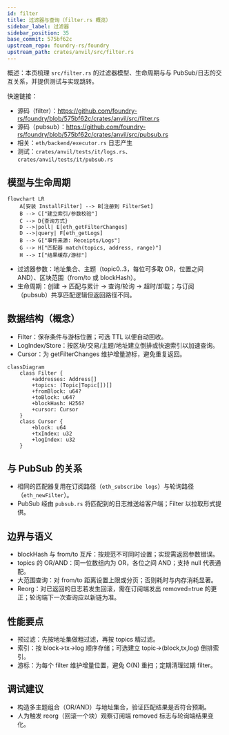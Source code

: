 ```yaml
---
id: filter
title: 过滤器与查询（filter.rs 概览）
sidebar_label: 过滤器
sidebar_position: 35
base_commit: 575bf62c
upstream_repo: foundry-rs/foundry
upstream_path: crates/anvil/src/filter.rs
---
```


概述：本页梳理 `src/filter.rs` 的过滤器模型、生命周期与与 PubSub/日志的交互关系，并提供测试与实现跳转。

快速链接：
- 源码（filter）：https://github.com/foundry-rs/foundry/blob/575bf62c/crates/anvil/src/filter.rs
- 源码（pubsub）：https://github.com/foundry-rs/foundry/blob/575bf62c/crates/anvil/src/pubsub.rs
- 相关：`eth/backend/executor.rs` 日志产生
- 测试：`crates/anvil/tests/it/logs.rs`、`crates/anvil/tests/it/pubsub.rs`

## 模型与生命周期

```mermaid
flowchart LR
	A[安装 InstallFilter] --> B[注册到 FilterSet]
	B --> C["建立索引/参数校验"]
	C --> D{查询方式}
	D -->|poll| E[eth_getFilterChanges]
	D -->|query| F[eth_getLogs]
	B --> G["事件来源: Receipts/Logs"]
	G --> H["匹配器 match(topics, address, range)"]
	H --> I["结果缓存/游标"]
```

- 过滤器参数：地址集合、主题（topic0..3，每位可多取 OR，位置之间 AND）、区块范围（from/to 或 blockHash）。
- 生命周期：创建 -> 匹配与累计 -> 查询/轮询 -> 超时/卸载；与订阅（pubsub）共享匹配逻辑但返回路径不同。

## 数据结构（概念）

- Filter：保存条件与游标位置；可选 TTL 以便自动回收。
- LogIndex/Store：按区块/交易/主题/地址建立倒排或快速索引以加速查询。
- Cursor：为 getFilterChanges 维护增量游标，避免重复返回。

```mermaid
classDiagram
	class Filter {
		+addresses: Address[]
		+topics: (Topic|Topic[])[]
		+fromBlock: u64?
		+toBlock: u64?
		+blockHash: H256?
		+cursor: Cursor
	}
	class Cursor {
		+block: u64
		+txIndex: u32
		+logIndex: u32
	}
```

## 与 PubSub 的关系

- 相同的匹配器复用在订阅路径（`eth_subscribe logs`）与轮询路径（`eth_newFilter`）。
- PubSub 经由 `pubsub.rs` 将匹配到的日志推送给客户端；Filter 以拉取形式提供。

## 边界与语义

- blockHash 与 from/to 互斥：按规范不可同时设置；实现需返回参数错误。
- topics 的 OR/AND：同一位数组内为 OR，各位之间 AND；支持 null 代表通配。
- 大范围查询：对 from/to 距离设置上限或分页；否则耗时与内存消耗显著。
- Reorg：对已返回的日志若发生回滚，需在订阅端发出 removed=true 的更正；轮询端下一次查询应以新链为准。

## 性能要点

- 预过滤：先按地址集做粗过滤，再按 topics 精过滤。
- 索引：按 block->tx->log 顺序存储；可选建立 topic->(block,tx,log) 倒排索引。
- 游标：为每个 filter 维护增量位置，避免 O(N) 重扫；定期清理过期 filter。

## 调试建议

- 构造多主题组合（OR/AND）与地址集合，验证匹配结果是否符合预期。
- 人为触发 reorg（回滚一个块）观察订阅端 removed 标志与轮询端结果变化。
